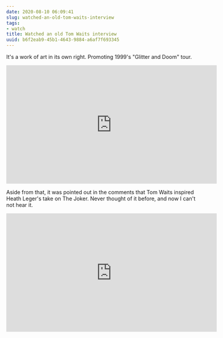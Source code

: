 ```yaml
---
date: 2020-08-10 06:09:41
slug: watched-an-old-tom-waits-interview
tags:
- watch
title: Watched an old Tom Waits interview
uuid: b6f2eab9-45b1-4643-9884-a6af7f693345
---
```


It's a work of art in its own right. Promoting 1999's "Glitter and Doom" tour.

<iframe width="560" height="315" src="https://www.youtube.com/embed/Psk3rmjonQA" title="YouTube video player" frameborder="0" allow="accelerometer; autoplay; clipboard-write; encrypted-media; gyroscope; picture-in-picture" allowfullscreen></iframe>

Aside from that, it was pointed out in the comments that Tom Waits inspired Heath Leger's take on
The Joker. Never thought of it before, and now I can't not hear it.

<iframe width="560" height="315" src="https://www.youtube.com/embed/1m5z3vxTd7U" title="YouTube video player" frameborder="0" allow="accelerometer; autoplay; clipboard-write; encrypted-media; gyroscope; picture-in-picture" allowfullscreen></iframe>
